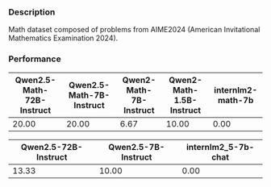 ### Description

Math dataset composed of problems from AIME2024 (American Invitational Mathematics Examination 2024). 

### Performance

| Qwen2.5-Math-72B-Instruct | Qwen2.5-Math-7B-Instruct | Qwen2-Math-7B-Instruct | Qwen2-Math-1.5B-Instruct | internlm2-math-7b |
| ----------- | ----------- | ----------- | ----------- | ----------- |
| 20.00 | 20.00 | 6.67 | 10.00 | 0.00 |

| Qwen2.5-72B-Instruct | Qwen2.5-7B-Instruct | internlm2_5-7b-chat |
| ----------- | ----------- |  ----------- |
| 13.33 | 10.00 | 0.00 |